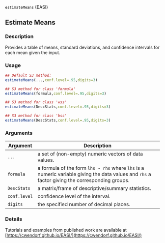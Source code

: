 `estimateMeans` {EASI}

## Estimate Means

### Description

Provides a table of means, standard deviations, and confidence intervals for each mean given the input.

### Usage

```r
## Default S3 method:
estimateMeans(...,conf.level=.95,digits=3)

## S3 method for class 'formula'
estimateMeans(formula,conf.level=.95,digits=3)

## S3 method for class 'wss'
estimateMeans(DescStats,conf.level=.95,digits=3)

## S3 method for class 'bss'
estimateMeans(DescStats,conf.level=.95,digits=3)
```

### Arguments

Argument | Description
--- | ---
```...``` | a set of (non-empty) numeric vectors of data values.
```formula``` | a formula of the form `lhs ~ rhs` where `lhs` is a numeric variable giving the data values and `rhs` a factor giving the corresponding groups.
```DescStats``` | a matrix/frame of descriptive/summary statistics.
```conf.level``` | confidence level of the interval.
```digits``` | the specified number of decimal places.

### Details

Tutorials and examples from published work are available at [https://cwendorf.github.io/EASI/](https://cwendorf.github.io/EASI/) 
